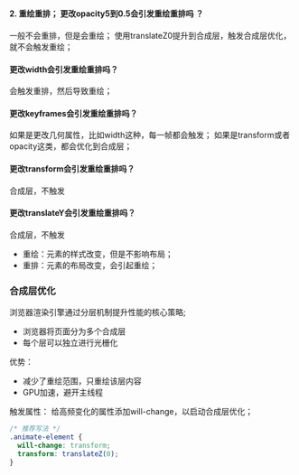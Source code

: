 

##

#### 2. 重绘重排；  更改opacity5到0.5会引发重绘重排吗 ？ 

一般不会重排，但是会重绘；
使用translateZ0提升到合成层，触发合成层优化，就不会触发重绘；

#### 更改width会引发重绘重排吗？

会触发重排，然后导致重绘；

#### 更改keyframes会引发重绘重排吗？

如果是更改几何属性，比如width这种，每一帧都会触发；
如果是transform或者opacity这类，都会优化到合成层；

#### 更改transform会引发重绘重排吗？

合成层，不触发

#### 更改translateY会引发重绘重排吗？

合成层，不触发

- 重绘：元素的样式改变，但是不影响布局；
- 重排：元素的布局改变，会引起重绘；

### 合成层优化

浏览器渲染引擎通过分层机制提升性能的核心策略;

- 浏览器将页面分为多个合成层
- 每个层可以独立进行光栅化

优势：
- 减少了重绘范围，只重绘该层内容
- GPU加速，避开主线程

触发属性：
给高频变化的属性添加will-change，以启动合成层优化；
   ```css
   /* 推荐写法 */
   .animate-element {
     will-change: transform;
     transform: translateZ(0);
   }
   ```